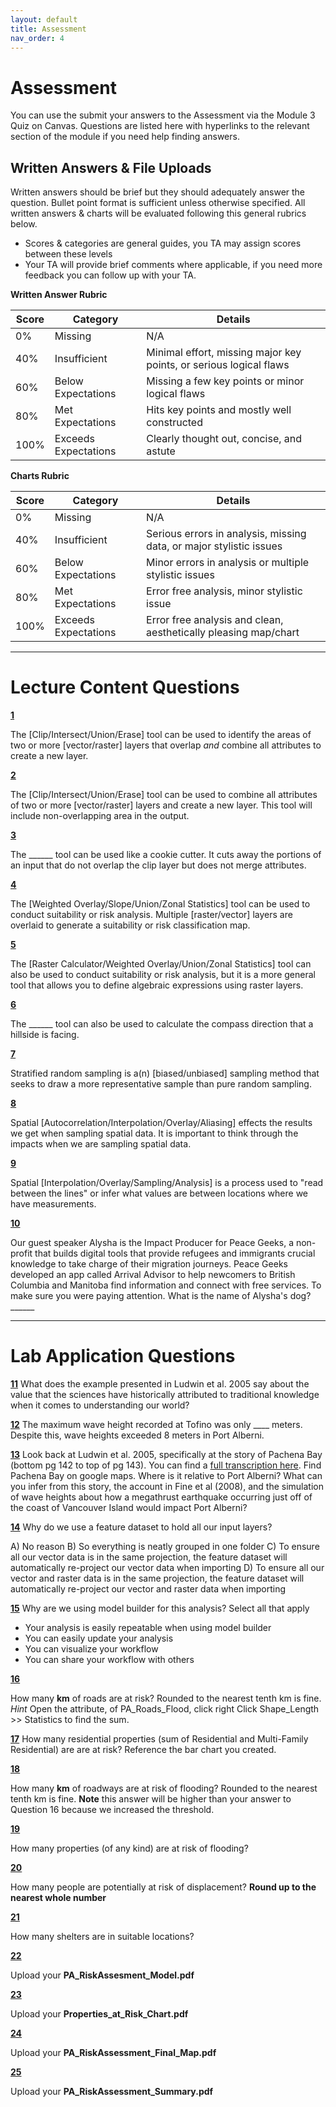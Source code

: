 ```yaml
---
layout: default
title: Assessment
nav_order: 4
---
```


# Assessment

You can use the submit your answers to the Assessment via the Module 3 Quiz on Canvas.  Questions are listed here with hyperlinks to the relevant section of the module if you need help finding answers.


## Written Answers & File Uploads

Written answers should be brief but they should adequately answer the question.  Bullet point format is sufficient unless otherwise specified.  All written answers & charts will be evaluated following this general rubrics below.

* Scores & categories are general guides, you TA may assign scores between these levels
* Your TA will provide brief comments where applicable, if you need more feedback you can follow up with your TA.

**Written Answer Rubric**

|Score|      Category      |                             Details                              |
|-----|--------------------|------------------------------------------------------------------|
|0%   |Missing             |N/A                                                               |
|40%  |Insufficient        |Minimal effort, missing major key points, or serious logical flaws|
|60%  |Below Expectations  |Missing a few key points or minor logical flaws                   |
|80%  |Met Expectations    |Hits key points and mostly well constructed                       |
|100% |Exceeds Expectations|Clearly thought out, concise, and astute                          |

**Charts Rubric**

|Score|      Category      |                             Details                               |
|-----|--------------------|-------------------------------------------------------------------|
|0%   |Missing             |N/A                                                                |
|40%  |Insufficient        |Serious errors in analysis, missing data, or major stylistic issues|
|60%  |Below Expectations  |Minor errors in analysis or multiple stylistic issues              |
|80%  |Met Expectations    |Error free analysis, minor stylistic issue                         |
|100% |Exceeds Expectations|Error free analysis and clean, aesthetically pleasing map/chart    |

---

# Lecture Content Questions 

[**1**](Content_Part1.md)

The [Clip/Intersect/Union/Erase] tool can be used to identify the areas of two or more [vector/raster] layers that overlap *and* combine all attributes to create a new layer.

[**2**](Content_Part1.md)

The [Clip/Intersect/Union/Erase] tool can be used to combine all attributes of two or more [vector/raster] layers and create a new layer.  This tool will include non-overlapping area in the output.


[**3**](Content_Part1.md)

The ______ tool can be used like a cookie cutter.  It cuts away the portions of an input that do not overlap the clip layer but does not merge attributes.

[**4**](Content_Part2.md)

The [Weighted Overlay/Slope/Union/Zonal Statistics] tool can be used to conduct suitability or risk analysis.  Multiple [raster/vector] layers are overlaid to generate a suitability or risk classification map.

[**5**](Content_Part2.md)

The [Raster Calculator/Weighted Overlay/Union/Zonal Statistics] tool can also be used to conduct suitability or risk analysis, but it is a more general tool that allows you to define algebraic expressions using raster layers.

[**6**](Content_Part2.md)

The ______ tool can also be used to calculate the compass direction that a hillside is facing.

[**7**](Content_Part3.md)

Stratified random sampling is a(n) [biased/unbiased] sampling method that seeks to draw a more representative sample than pure random sampling.

[**8**](Content_Part3.md)

Spatial [Autocorrelation/Interpolation/Overlay/Aliasing] effects the results we get when sampling spatial data. It is important to think through the impacts when we are sampling spatial data.

[**9**](Content_Part3.md)

Spatial [Interpolation/Overlay/Sampling/Analysis] is a process used to "read between the lines" or infer what values are between locations where we have measurements.

[**10**](Content_Part4.md)

Our guest speaker Alysha is the Impact Producer for Peace Geeks, a non-profit that builds digital tools that provide refugees and immigrants crucial knowledge to take charge of their migration journeys.  Peace Geeks developed an app called Arrival Advisor to help newcomers to British Columbia and Manitoba find information and connect with free services.  To make sure you were paying attention.  What is the name of Alysha's dog? ______


---

# Lab Application Questions 

[**11**](Application_Part1.md#Traditional-knowlege-and-records-of-past-tsunamis) What does the example presented in Ludwin et al. 2005 say about the value that the sciences have historically attributed to traditional knowledge when it comes to understanding our world? 

<!-- The sciences have tended to have a bias against and non-white/colonial/male knowledge/sources -->



[**12**](Application_Part1.md#unique-geography) The maximum wave height recorded at Tofino was only ____ meters.  Despite this, wave heights exceeded 8 meters in Port Alberni.  

<!-- 2.4 -->

[**13**](Application_Part1.md#simulated-save-heights) Look back at Ludwin et al. 2005, specifically at the story of Pachena Bay (bottom pg 142 to top of pg 143).  You can find a [full transcription here](https://pnsn.org/outreach/native-american-stories/other-stories/the-tsunami-at-anaqtl-a-or-pachena-bay).  Find Pachena Bay on google maps.  Where is it relative to Port Alberni?  What can you infer from this story, the account in Fine et al (2008), and the simulation of wave heights about how a megathrust earthquake occurring just off of the coast of Vancouver Island would impact Port Alberni? 

<!-- The whole village was destroyed.  Only ppl up high on the hill survived.  The bay has a shorter but similar shape to the alberni inlet.  An equivalent earthquake would be VERY bad. -->

[**14**](Application_Part2.md#port-alberni-data) Why do we use a feature dataset to hold all our input layers?

A) No reason
B) So everything is neatly grouped in one folder
C) To ensure all our vector data is in the same projection, the feature dataset will automatically re-project our vector data when importing
D) To ensure all our vector and raster data is in the same projection, the feature dataset will automatically re-project our vector and raster data when importing

<!-- C -->

[**15**](Application_Part3.md#automating-with-model-builder) Why are we using model builder for this analysis?  Select all that apply

* Your analysis is easily repeatable when using model builder
* You can easily update your analysis
* You can visualize your workflow
* You can share your workflow with others


[**16**](Application_Part3.md#clip-the-roads-layer)

How many **km** of roads are at risk?  Rounded to the nearest tenth km is fine.  *Hint* Open the attribute, of PA_Roads_Flood, click right Click Shape_Length >> Statistics to find the sum.

<!-- 31.16 -->

[**17**](Application_Part3.md#select-properties-by-location) How many residential properties (sum of Residential and Multi-Family Residential) are are at risk?  Reference the bar chart you created.

<!-- 689 -->


[**18**](Application_Part4.md)

How many **km** of roadways are at risk of flooding? Rounded to the nearest tenth km is fine.  **Note** this answer will be higher than your answer to Question 16 because we increased the threshold.

<!-- 44.3 -->

[**19**](Application_Part4.md)

How many properties (of any kind) are at risk of flooding?

<!-- 1413 -->

[**20**](Application_Part4.md)

How many people are potentially at risk of displacement?  **Round up to the nearest whole number**

<!-- 2038 -->

[**21**](Application_Part4.md)

How many shelters are in suitable locations?

<!-- 2 -->


[**22**](Application_Part5.md)

Upload your **PA_RiskAssesment_Model.pdf**

[**23**](Application_Part5.md)

Upload your **Properties_at_Risk_Chart.pdf**

[**24**](Application_Part5.md)

Upload your **PA_RiskAssessment_Final_Map.pdf**

[**25**](Application_Part5.md)

Upload your **PA_RiskAssessment_Summary.pdf**